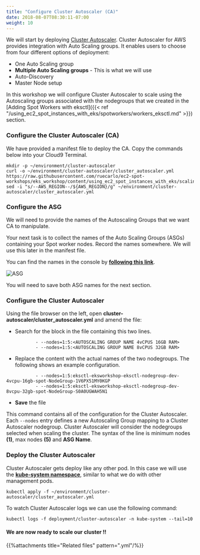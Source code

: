 ```yaml
---
title: "Configure Cluster Autoscaler (CA)"
date: 2018-08-07T08:30:11-07:00
weight: 10
---
```


We will start by deploying [Cluster Autoscaler](https://github.com/kubernetes/autoscaler/tree/master/cluster-autoscaler). Cluster Autoscaler for AWS provides integration with Auto Scaling groups. It enables users to choose from four different options of deployment:

* One Auto Scaling group 
* **Multiple Auto Scaling groups** - This is what we will use
* Auto-Discovery
* Master Node setup

In this workshop we will configure Cluster Autoscaler to scale using the Autoscaling groups associated with the nodegroups that we created in the [Adding Spot Workers with eksctl]({{< ref "/using_ec2_spot_instances_with_eks/spotworkers/workers_eksctl.md" >}}) section.

### Configure the Cluster Autoscaler (CA)
We have provided a manifest file to deploy the CA. Copy the commands below into your Cloud9 Terminal. 

```
mkdir -p ~/environment/cluster-autoscaler
curl -o ~/environment/cluster-autoscaler/cluster_autoscaler.yml https://raw.githubusercontent.com/ruecarlo/ec2-spot-workshops/eks_workshop/content/using_ec2_spot_instances_with_eks/scaling/deploy_ca.files/cluster_autoscaler.yml
sed -i "s/--AWS_REGION--/${AWS_REGION}/g" ~/environment/cluster-autoscaler/cluster_autoscaler.yml
```

### Configure the ASG
We will need to provide the names of the Autoscaling Groups that we want CA to manipulate.  

Your next task is to collect the names of the Auto Scaling Groups (ASGs) containing your Spot worker nodes. Record the names somewhere. We will use this later in the manifest file.

You can find the names in the console by **[following this link](https://console.aws.amazon.com/ec2/autoscaling/home?#AutoScalingGroups:filter=eksctl-eksworkshop-eksctl-nodegroup-dev;view=details)**. 

![ASG](/images/using_ec2_spot_instances_with_eks/scaling/scaling-asg-spot-groups.png)

You will need to save both ASG names for the next section.

### Configure the Cluster Autoscaler

Using the file browser on the left, open **cluster-autoscaler/cluster_autoscaler.yml** and amend the file:

 * Search for the block in the file containing this two lines.
 ```
            - --nodes=1:5:<AUTOSCALING GROUP NAME 4vCPUS 16GB RAM>
            - --nodes=1:5:<AUTOSCALING GROUP NAME 8vCPUS 32GB RAM>
 ```

 * Replace the content **<AUTOSCALING GROUP NAME xVPUS xxGB RAM>** with the actual names of the two nodegroups. The following shows an example configuration.
 ```
            - --nodes=1:5:eksctl-eksworkshop-eksctl-nodegroup-dev-4vcpu-16gb-spot-NodeGroup-1V6PX51MY0KGP
            - --nodes=1:5:eksctl-eksworkshop-eksctl-nodegroup-dev-8vcpu-32gb-spot-NodeGroup-S0A0UGWAH5N1
 ```

 * **Save** the file

This command contains all of the configuration for the Cluster Autoscaler. Each `--nodes` entry defines a new Autoscaling Group mapping to a Cluster Autoscaler nodegroup. Cluster Autoscaler will consider the nodegroups selected when scaling the cluster. The syntax of the line is minimum nodes **(1)**, max nodes **(5)** and **ASG Name**.

### Deploy the Cluster Autoscaler

Cluster Autoscaler gets deploy like any other pod. In this case we will use the **[kube-system namespace](https://kubernetes.io/docs/concepts/overview/working-with-objects/namespaces/)**, similar to what we do with other management pods.

```
kubectl apply -f ~/environment/cluster-autoscaler/cluster_autoscaler.yml
```

To watch Cluster Autoscaler logs we can use the following command:
```
kubectl logs -f deployment/cluster-autoscaler -n kube-system --tail=10
```

#### We are now ready to scale our cluster !!

{{%attachments title="Related files" pattern=".yml"/%}}
